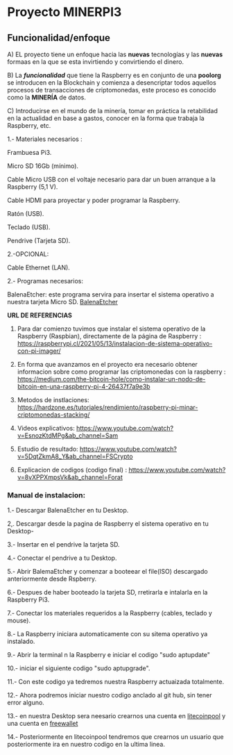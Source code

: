 # Proyecto MINERPI3

## Funcionalidad/enfoque

A) EL proyecto tiene un enfoque hacia las **nuevas** tecnologías y las **nuevas** formaas en la que se esta invirtiendo y convirtiendo el dinero.

B) La ***funcionalidad*** que tiene la Raspberry es en conjunto de una **poolorg** se introducen en la Blockchain y comienza a desencriptar todos aquellos procesos de transacciones de criptomonedas, este proceso es conocido como la **MINERÍA** de datos.

C) Introducirse en el mundo de la minería, tomar en práctica la retabilidad en la actualidad en base a gastos, conocer en la forma que trabaja la Raspberry, etc.



1.- Materiales necesarios :

Frambuesa Pi3.

Micro SD 16Gb (mínimo).

Cable Micro USB con el voltaje necesario para dar un buen arranque a la Raspberry (5,1 V).

Cable HDMI para proyectar y poder programar la Raspberry.

Ratón (USB).

Teclado (USB).

Pendrive (Tarjeta SD).

2.-OPCIONAL:

Cable Ethernet (LAN).

2.- Programas necesarios:

BalenaEtcher: este programa servira para insertar el sistema operativo a nuestra tarjeta Micro SD. [BalenaEtcher](https://etcher.balena.io/)


**URL DE REFERENCIAS**

1. Para dar comienzo tuvimos que instalar el sistema operativo de la Raspberry (Raspbian), directamente de la página de Raspberry : https://raspberrypi.cl/2021/05/13/instalacion-de-sistema-operativo-con-pi-imager/

2. En forma que avanzamos en el proyecto era necesario obtener informacion sobre como programar las criptomonedas con la raspberry : https://medium.com/the-bitcoin-hole/como-instalar-un-nodo-de-bitcoin-en-una-raspberry-pi-4-26437f7a9e3b

3. Metodos de instlaciones: https://hardzone.es/tutoriales/rendimiento/raspberry-pi-minar-criptomonedas-stacking/

4.  Videos explicativos: https://www.youtube.com/watch?v=EsnozKtdMPg&ab_channel=Sam

5.  Estudio de resultado: https://www.youtube.com/watch?v=5DqtZkmA8_Y&ab_channel=FSCrypto

6.  Explicacion de codigos (codigo final) : https://www.youtube.com/watch?v=8vXPPXmpsVk&ab_channel=Forat 

### Manual de instalacion:

1.- Descargar BalenaEtcher en tu Desktop.

2,. Descargar desde la pagina de Raspberry el sistema operativo en tu Desktop-

3.- Insertar en el pendrive la tarjeta SD.

4.- Conectar el pendrive a tu Desktop.

5.- Abrir BalemaEtcher y comenzar a booteear el file(ISO) descargado anteriormente desde Rspberry.

6.- Despues de haber booteado la tarjeta SD, rretirarla e intalarla en la Raspberry Pi3.

7.- Conectar los materiales requeridos a la Raspberry (cables, teclado y mouse).

8.- La Raspberry iniciara automaticamente con su sitema operativo ya instalado.

9.- Abrir la terminal n la Raspberry e iniciar el codigo "sudo aptupdate"

10.- iniciar el siguiente codigo "sudo aptupgrade".

11.- Con este codigo ya tedremos nuestra Raspberry actuaizada totalmente.

12.- Ahora podremos iniciar nuestro codigo anclado al git hub, sin tener error alguno.

13.- en nuestra Desktop sera neesario crearnos una cuenta en [litecoinpool](https://www.litecoinpool.org/account) y una cuenta en [freewallet](https://app.freewallet.org/auth/pin-check)

14.- Posteriormente en litecoinpool tendremos que crearnos un usuario que posteriormente ira en nuestro codigo en la ultima linea.




